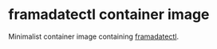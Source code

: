 # framadatectl container image

Minimalist container image containing [framadatectl](https://pypi.org/project/framadatectl/).
